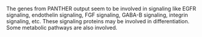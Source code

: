 The genes from PANTHER output seem to be involved in signaling like EGFR signaling, endothelin signaling,
FGF signaling, GABA-B signaling, integrin signaling, etc. These signaling proteins may  be 
involved in differentiation.
Some metabolic pathways are also involved.
